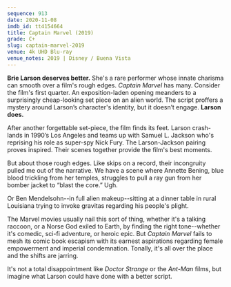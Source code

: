 ```yaml
---
sequence: 913
date: 2020-11-08
imdb_id: tt4154664
title: Captain Marvel (2019)
grade: C+
slug: captain-marvel-2019
venue: 4k UHD Blu-ray
venue_notes: 2019 | Disney / Buena Vista
---
```


**Brie Larson deserves better.** She's a rare performer whose innate charisma can smooth over a film's rough edges. _Captain Marvel_ has many. Consider the film's first quarter. An exposition-laden opening meanders to a surprisingly cheap-looking set piece on an alien world. The script proffers a mystery around Larson’s character's identity, but it doesn’t engage. **Larson does.**

<!-- end -->

After another forgettable set-piece, the film finds its feet. Larson crash-lands in 1990’s Los Angeles and teams up with Samuel L. Jackson who's reprising his role as super-spy Nick Fury. The Larson-Jackson pairing proves inspired. Their scenes together provide the film's best moments.

But about those rough edges. Like skips on a record, their incongruity pulled me out of the narrative. We have a scene where Annette Bening, blue blood trickling from her temples, struggles to pull a ray gun from her bomber jacket to “blast the core.” Ugh.

Or Ben Mendelsohn--in full alien makeup--sitting at a dinner table in rural Louisiana trying to invoke gravitas regarding his people's plight.

The Marvel movies usually nail this sort of thing, whether it's a talking raccoon, or a Norse God exiled to Earth, by finding the right tone--whether it's comedic, sci-fi adventure, or heroic epic. But _Captain Marvel_ fails to mesh its comic book escapism with its earnest aspirations regarding female empowerment and imperial condemnation. Tonally, it's all over the place and the shifts are jarring.

It's not a total disappointment like <span data-imdb-id="tt1211837">_Doctor Strange_</span> or the <span data-imdb-id="tt0478970">_Ant-Man_</span> films, but imagine what Larson could have done with a better script.
